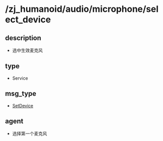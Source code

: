 # /zj_humanoid/audio/microphone/select_device

## description
- 选中生效麦克风

## type
- Service

## msg_type
- [SetDevice](../../../../zj_humanoid_types.md#SetDevice)

## agent
- 选择第一个麦克风

